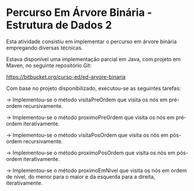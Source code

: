 # Percurso Em Árvore Binária - Estrutura de Dados 2

Esta atividade consistiu em implementar o percurso em árvore binária empregando diversas técnicas.

Estava disponível uma implementação parcial em Java, com projeto em Maven, no seguinte repositório Git:

https://bitbucket.org/curso-ed/ed-arvore-binaria

Com base no projeto disponibilizado, executou-se as seguintes tarefas:

-> Implementou-se o método visitaPreOrdem que visita os nós em pré-ordem recursivamente.

-> Implementou-se o método proximoPreOrdem que visita os nós em pré-ordem iterativamente.

-> Implementou-se o método visitaPosOrdem que visita os nós em pós-ordem recursivamente.

-> Implementou-se o método proximoPosOrdem que visita os nós em pós-ordem iterativamente.

-> Implementou-se o método proximoEmNivel que visita os nós em ordem de nível, do menor para o maior e da esquerda para a direita, iterativamente.
